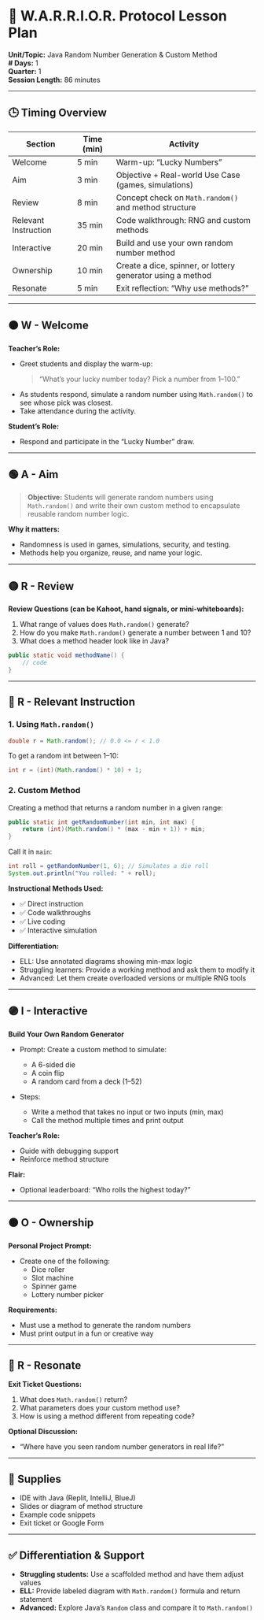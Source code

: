 # 🧠 W.A.R.R.I.O.R. Protocol Lesson Plan

**Unit/Topic:** Java Random Number Generation & Custom Method  
**# Days:** 1  
**Quarter:** 1  
**Session Length:** 86 minutes  

---

## 🕒 Timing Overview

| Section       | Time (min) | Activity                                                          |
|---------------|------------|-------------------------------------------------------------------|
| Welcome       | 5 min      | Warm-up: “Lucky Numbers”                                         |
| Aim           | 3 min      | Objective + Real-world Use Case (games, simulations)             |
| Review        | 8 min      | Concept check on `Math.random()` and method structure            |
| Relevant Instruction | 35 min     | Code walkthrough: RNG and custom methods                    |
| Interactive   | 20 min     | Build and use your own random number method                     |
| Ownership     | 10 min     | Create a dice, spinner, or lottery generator using a method     |
| Resonate      | 5 min      | Exit reflection: “Why use methods?”                             |

---

## 🟠 W - Welcome

**Teacher’s Role:**
- Greet students and display the warm-up:
  > “What’s your lucky number today? Pick a number from 1–100.”
- As students respond, simulate a random number using `Math.random()` to see whose pick was closest.
- Take attendance during the activity.

**Student’s Role:**
- Respond and participate in the “Lucky Number” draw.

---

## 🟢 A - Aim

> **Objective:** Students will generate random numbers using `Math.random()` and write their own custom method to encapsulate reusable random number logic.

**Why it matters:**
- Randomness is used in games, simulations, security, and testing.  
- Methods help you organize, reuse, and name your logic.

---

## 🟡 R - Review

**Review Questions (can be Kahoot, hand signals, or mini-whiteboards):**

1. What range of values does `Math.random()` generate?
2. How do you make `Math.random()` generate a number between 1 and 10?
3. What does a method header look like in Java?

```java
public static void methodName() {
    // code
}
```

---

## 🔵 R - Relevant Instruction

### 1. Using `Math.random()`

```java
double r = Math.random(); // 0.0 <= r < 1.0
```

To get a random int between 1–10:

```java
int r = (int)(Math.random() * 10) + 1;
```

### 2. Custom Method

Creating a method that returns a random number in a given range:

```java
public static int getRandomNumber(int min, int max) {
    return (int)(Math.random() * (max - min + 1)) + min;
}
```

Call it in `main`:
```java
int roll = getRandomNumber(1, 6); // Simulates a die roll
System.out.println("You rolled: " + roll);
```

**Instructional Methods Used:**
- ✅ Direct instruction
- ✅ Code walkthroughs
- ✅ Live coding
- ✅ Interactive simulation

**Differentiation:**
- ELL: Use annotated diagrams showing min-max logic
- Struggling learners: Provide a working method and ask them to modify it
- Advanced: Let them create overloaded versions or multiple RNG tools

---

## 🟣 I - Interactive

**Build Your Own Random Generator**

- Prompt: Create a custom method to simulate:
  - A 6-sided die
  - A coin flip
  - A random card from a deck (1–52)

- Steps:
  - Write a method that takes no input or two inputs (min, max)
  - Call the method multiple times and print output

**Teacher’s Role:**
- Guide with debugging support
- Reinforce method structure

**Flair:**
- Optional leaderboard: “Who rolls the highest today?”

---

## 🟤 O - Ownership

**Personal Project Prompt:**
- Create one of the following:
  - Dice roller
  - Slot machine
  - Spinner game
  - Lottery number picker

**Requirements:**
- Must use a method to generate the random numbers
- Must print output in a fun or creative way

---

## 🔴 R - Resonate

**Exit Ticket Questions:**
1. What does `Math.random()` return?
2. What parameters does your custom method use?
3. How is using a method different from repeating code?

**Optional Discussion:**
- “Where have you seen random number generators in real life?”

---

## 🧰 Supplies

- IDE with Java (Replit, IntelliJ, BlueJ)
- Slides or diagram of method structure
- Example code snippets
- Exit ticket or Google Form

---

## ✅ Differentiation & Support

- **Struggling students:** Use a scaffolded method and have them adjust values
- **ELL:** Provide labeled diagram with `Math.random()` formula and return statement
- **Advanced:** Explore Java’s `Random` class and compare it to `Math.random()`